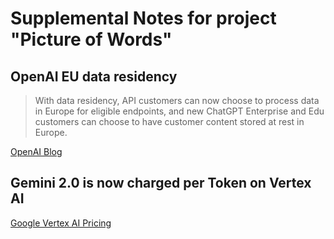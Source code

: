 # Supplemental Notes for project "Picture of Words"

## OpenAI EU data residency
> With data residency, API customers can now choose to process data in Europe for eligible endpoints, and new ChatGPT Enterprise and Edu customers can choose to have customer content stored at rest in Europe.

[OpenAI Blog](https://www.linkedin.com/posts/openai_introducing-data-residency-in-europe-activity-7293148067657134080-8Tmy?utm_source=share&utm_medium=member_desktop)

## Gemini 2.0 is now charged per Token on Vertex AI
[Google Vertex AI Pricing](https://cloud.google.com/vertex-ai/generative-ai/pricing)
